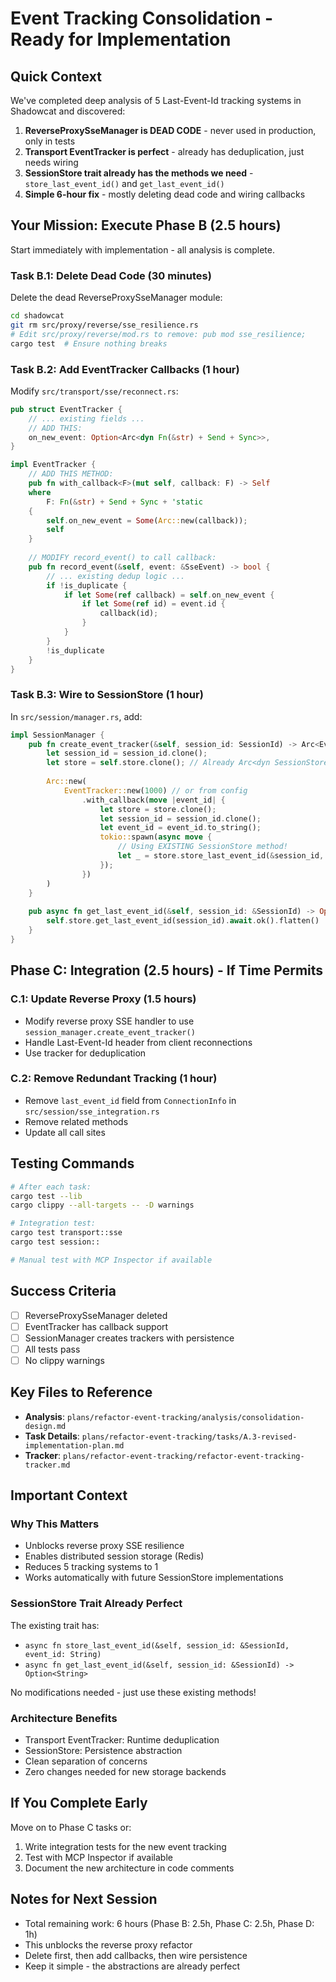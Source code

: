 # Event Tracking Consolidation - Ready for Implementation

## Quick Context

We've completed deep analysis of 5 Last-Event-Id tracking systems in Shadowcat and discovered:
1. **ReverseProxySseManager is DEAD CODE** - never used in production, only in tests
2. **Transport EventTracker is perfect** - already has deduplication, just needs wiring
3. **SessionStore trait already has the methods we need** - `store_last_event_id()` and `get_last_event_id()`
4. **Simple 6-hour fix** - mostly deleting dead code and wiring callbacks

## Your Mission: Execute Phase B (2.5 hours)

Start immediately with implementation - all analysis is complete.

### Task B.1: Delete Dead Code (30 minutes)

Delete the dead ReverseProxySseManager module:

```bash
cd shadowcat
git rm src/proxy/reverse/sse_resilience.rs
# Edit src/proxy/reverse/mod.rs to remove: pub mod sse_resilience;
cargo test  # Ensure nothing breaks
```

### Task B.2: Add EventTracker Callbacks (1 hour)

Modify `src/transport/sse/reconnect.rs`:

```rust
pub struct EventTracker {
    // ... existing fields ...
    // ADD THIS:
    on_new_event: Option<Arc<dyn Fn(&str) + Send + Sync>>,
}

impl EventTracker {
    // ADD THIS METHOD:
    pub fn with_callback<F>(mut self, callback: F) -> Self 
    where 
        F: Fn(&str) + Send + Sync + 'static 
    {
        self.on_new_event = Some(Arc::new(callback));
        self
    }
    
    // MODIFY record_event() to call callback:
    pub fn record_event(&self, event: &SseEvent) -> bool {
        // ... existing dedup logic ...
        if !is_duplicate {
            if let Some(ref callback) = self.on_new_event {
                if let Some(ref id) = event.id {
                    callback(id);
                }
            }
        }
        !is_duplicate
    }
}
```

### Task B.3: Wire to SessionStore (1 hour)

In `src/session/manager.rs`, add:

```rust
impl SessionManager {
    pub fn create_event_tracker(&self, session_id: SessionId) -> Arc<EventTracker> {
        let session_id = session_id.clone();
        let store = self.store.clone(); // Already Arc<dyn SessionStore>!
        
        Arc::new(
            EventTracker::new(1000) // or from config
                .with_callback(move |event_id| {
                    let store = store.clone();
                    let session_id = session_id.clone();
                    let event_id = event_id.to_string();
                    tokio::spawn(async move {
                        // Using EXISTING SessionStore method!
                        let _ = store.store_last_event_id(&session_id, event_id).await;
                    });
                })
        )
    }
    
    pub async fn get_last_event_id(&self, session_id: &SessionId) -> Option<String> {
        self.store.get_last_event_id(session_id).await.ok().flatten()
    }
}
```

## Phase C: Integration (2.5 hours) - If Time Permits

### C.1: Update Reverse Proxy (1.5 hours)
- Modify reverse proxy SSE handler to use `session_manager.create_event_tracker()`
- Handle Last-Event-Id header from client reconnections
- Use tracker for deduplication

### C.2: Remove Redundant Tracking (1 hour)
- Remove `last_event_id` field from `ConnectionInfo` in `src/session/sse_integration.rs`
- Remove related methods
- Update all call sites

## Testing Commands

```bash
# After each task:
cargo test --lib
cargo clippy --all-targets -- -D warnings

# Integration test:
cargo test transport::sse
cargo test session::

# Manual test with MCP Inspector if available
```

## Success Criteria

- [ ] ReverseProxySseManager deleted
- [ ] EventTracker has callback support
- [ ] SessionManager creates trackers with persistence
- [ ] All tests pass
- [ ] No clippy warnings

## Key Files to Reference

- **Analysis**: `plans/refactor-event-tracking/analysis/consolidation-design.md`
- **Task Details**: `plans/refactor-event-tracking/tasks/A.3-revised-implementation-plan.md`
- **Tracker**: `plans/refactor-event-tracking/refactor-event-tracking-tracker.md`

## Important Context

### Why This Matters
- Unblocks reverse proxy SSE resilience 
- Enables distributed session storage (Redis)
- Reduces 5 tracking systems to 1
- Works automatically with future SessionStore implementations

### SessionStore Trait Already Perfect
The existing trait has:
- `async fn store_last_event_id(&self, session_id: &SessionId, event_id: String)`
- `async fn get_last_event_id(&self, session_id: &SessionId) -> Option<String>`

No modifications needed - just use these existing methods!

### Architecture Benefits
- Transport EventTracker: Runtime deduplication
- SessionStore: Persistence abstraction
- Clean separation of concerns
- Zero changes needed for new storage backends

## If You Complete Early

Move on to Phase C tasks or:
1. Write integration tests for the new event tracking
2. Test with MCP Inspector if available
3. Document the new architecture in code comments

## Notes for Next Session

- Total remaining work: 6 hours (Phase B: 2.5h, Phase C: 2.5h, Phase D: 1h)
- This unblocks the reverse proxy refactor
- Delete first, then add callbacks, then wire persistence
- Keep it simple - the abstractions are already perfect